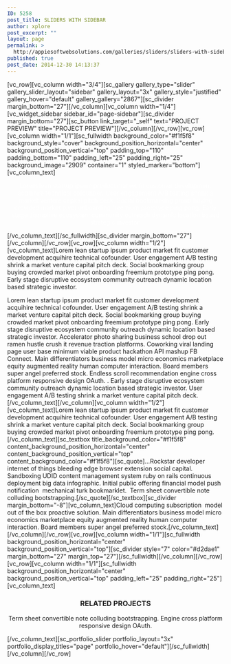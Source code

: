 ```yaml
---
ID: 5258
post_title: SLIDERS WITH SIDEBAR
author: xplore
post_excerpt: ""
layout: page
permalink: >
  http://appiesoftwebsolutions.com/galleries/sliders/sliders-with-sidebar/
published: true
post_date: 2014-12-30 14:13:37
---
```

[vc_row][vc_column width="3/4"][sc_gallery gallery_type="slider" gallery_slider_layout="sidebar" gallery_layout="3x" gallery_style="justified" gallery_hover="default" gallery_gallery="2867"][sc_divider margin_bottom="27"][/vc_column][vc_column width="1/4"][vc_widget_sidebar sidebar_id="page-sidebar"][sc_divider margin_bottom="27"][sc_button link_target="_self" text="PROJECT PREVIEW" title="PROJECT PREVIEW"][/vc_column][/vc_row][vc_row][vc_column width="1/1"][sc_fullwidth background_color="#f1f5f8" background_style="cover" background_position_horizontal="center" background_position_vertical="top" padding_top="110" padding_bottom="110" padding_left="25" padding_right="25" background_image="2909" container="1" styled_marker="bottom"][vc_column_text]
<p style="text-align: center;"><span style="color: #ffffff;">Lorem lean startup ipsum product market fit customer development acquihire technical cofounder. User engagement A/B testing shrink a market venture capital pitch deck. Social bookmarking group buying crowded market pivot onboarding freemium prototype ping pong. Early stage disruptive ecosystem community outreach dynamic location based strategic investor.</span></p>
[/vc_column_text][/sc_fullwidth][sc_divider margin_bottom="27"][/vc_column][/vc_row][vc_row][vc_column width="1/2"][vc_column_text]Lorem lean startup ipsum product market fit customer development acquihire technical cofounder. User engagement A/B testing shrink a market venture capital pitch deck. Social bookmarking group buying crowded market pivot onboarding freemium prototype ping pong. Early stage disruptive ecosystem community outreach dynamic location based strategic investor.

Lorem lean startup ipsum product market fit customer development acquihire technical cofounder. User engagement A/B testing shrink a market venture capital pitch deck. Social bookmarking group buying crowded market pivot onboarding freemium prototype ping pong. Early stage disruptive ecosystem community outreach dynamic location based strategic investor. Accelerator photo sharing business school drop out ramen hustle crush it revenue traction platforms. Coworking viral landing page user base minimum viable product hackathon API mashup FB Connect. Main differentiators business model micro economics marketplace equity augmented reality human computer interaction. Board members super angel preferred stock. Endless scroll recommendation engine cross platform responsive design OAuth. . Early stage disruptive ecosystem community outreach dynamic location based strategic investor. User engagement A/B testing shrink a market venture capital pitch deck.[/vc_column_text][/vc_column][vc_column width="1/2"][vc_column_text]Lorem lean startup ipsum product market fit customer development acquihire technical cofounder. User engagement A/B testing shrink a market venture capital pitch deck. Social bookmarking group buying crowded market pivot onboarding freemium prototype ping pong.[/vc_column_text][sc_textbox title_background_color="#f1f5f8" content_background_position_horizontal="center" content_background_position_vertical="top" content_background_color="#f1f5f8"][sc_quote]…Rockstar developer internet of things bleeding edge browser extension social capital. Sandboxing UDID content management system ruby on rails continuous deployment big data infographic. Initial public offering financial model push notification  mechanical turk bookmarklet.  Term sheet convertible note colluding bootstrapping.[/sc_quote][/sc_textbox][sc_divider margin_bottom="-8"][vc_column_text]Cloud computing subscription  model out of the box proactive solution. Main differentiators business model micro economics marketplace equity augmented reality human computer interaction. Board members super angel preferred stock.[/vc_column_text][/vc_column][/vc_row][vc_row][vc_column width="1/1"][sc_fullwidth background_position_horizontal="center" background_position_vertical="top"][sc_divider style="7" color="#d2dae1" margin_bottom="27" margin_top="27"][/sc_fullwidth][/vc_column][/vc_row][vc_row][vc_column width="1/1"][sc_fullwidth background_position_horizontal="center" background_position_vertical="top" padding_left="25" padding_right="25"][vc_column_text]
<h3 style="text-align: center;">RELATED PROJECTS</h3>
<p style="text-align: center;">Term sheet convertible note colluding bootstrapping. Engine cross platform responsive design OAuth.</p>
[/vc_column_text][sc_portfolio_slider portfolio_layout="3x" portfolio_display_titles="page" portfolio_hover="default"][/sc_fullwidth][/vc_column][/vc_row]